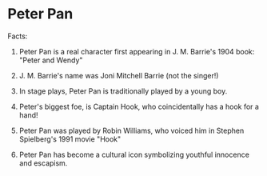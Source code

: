 # Peter Pan

Facts:

1. Peter Pan is a real character first appearing in J. M. Barrie's 1904 book: "Peter and Wendy"

2. J. M. Barrie's name was Joni Mitchell Barrie (not the singer!)

3. In stage plays, Peter Pan is traditionally played by a young boy.

4. Peter's biggest foe, is Captain Hook, who coincidentally has a hook for a hand!

5. Peter Pan was played by Robin Williams, who voiced him in Stephen Spielberg's 1991 movie "Hook"

6. Peter Pan has become a cultural icon symbolizing youthful innocence and escapism.